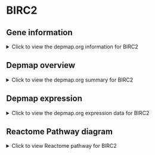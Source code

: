<h1>BIRC2</h1>

<h2>Gene information</h2>
<details>
  <summary>Click to view the depmap.org information for BIRC2</summary>
  <iframe src="https://depmap.org/portal/gene/BIRC2?tab=about" style="border:none;width:100%;height:800px"></iframe>
</details>

<h2>Depmap overview</h2>
<details>
  <summary>Click to view the depmap.org summary for BIRC2</summary>
  <iframe src="https://depmap.org/portal/gene/BIRC2?tab=overview" style="border:none;width:100%;height:800px"></iframe>
</details>

<h2>Depmap expression</h2>
<details>
  <summary>Click to view the depmap.org expression data for BIRC2</summary>
  <iframe src="https://depmap.org/portal/gene/BIRC2?tab=characterization" style="border:none;width:100%;height:800px"></iframe>
</details>



<h2>Reactome Pathway diagram</h2>
<details>
  <summary>Click to view Reactome pathway for BIRC2</summary>
  <p>IKK complex recruitment mediated by RIP1</p>
  <iframe src="https://reactome.org/PathwayBrowser/#/R-HSA-937041" style="border:none;width:100%;height:800px"></iframe>
</details>



